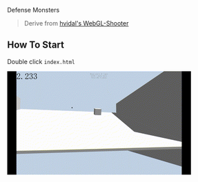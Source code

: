Defense Monsters

>Derive from [hvidal's WebGL-Shooter](https://github.com/hvidal/WebGL-Shooter)

## How To Start
Double click `index.html`

![](./three-canno.gif)